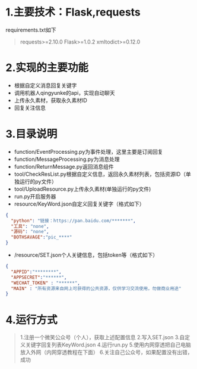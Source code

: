 
# 1.主要技术：Flask,requests

 requirements.txt如下
>requests>=2.10.0
Flask>=1.0.2
xmltodict>=0.12.0

# 2.实现的主要功能
- 根据自定义消息回复关键字
- 调用机器人qingyunke的api，实现自动聊天
- 上传永久素材，获取永久素材ID
- 回复关注信息
# 3.目录说明
- function/EventProcessing.py为事件处理，这里主要是订阅回复
- function/MessageProcessing.py为消息处理
- function/ReturnMessage.py返回消息组件
- tool/CheckResList.py根据自定义信息，返回永久素材列表，包括资源ID（单独运行的py文件）
- tool/UploadResource.py上传永久素材(单独运行的py文件)
- run.py开启服务器
- resource/KeyWord.json自定义回复关键字（格式如下）
```json
{
  "python": "链接：https://pan.baidu.com/*******",
  "工具": "none",
  "源码": "none",
  "BOTHSAVAGE":"pic_****"
}
```
- /resource/SET.json个人关键信息，包括token等（格式如下）
```json
{
  "APPID":"********",
  "APPSECRET":"******",
  "WECHAT_TOKEN" : "******",
  "MAIN" : "所有资源来自网上可获得的公共资源，仅供学习交流使用，勿做商业用途"
}
```


# 4.运行方式
>1.注册一个微笑公众号（个人），获取上述配置信息
>2.写入SET.json
>3.自定义关键字回复列表KeyWord.json
>4.运行run.py
>5.使用内网穿透把自己电脑放入外网（内网穿透教程在下面）
>6.关注自己公众号，如果配置没有出错，成功


